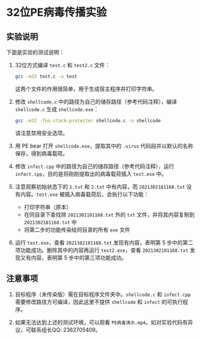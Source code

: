 # 32位PE病毒传播实验

## 实验说明

下面是实验的测试说明：

1. 32位方式编译 `test.c` 和 `test2.c` 文件：

    ```bash
    gcc -m32 test.c -o test
    ```

    这两个文件的作用很简单，用于生成宿主程序并打印字符串。

2. 修改 `shellcode.c` 中的路径为自己的储存路径（参考代码注释），编译 `shellcode.c` 生成 `shellcode.exe`：

    ```bash
    gcc -m32 -fno-stack-protector shellcode.c -o shellcode
    ```

    请注意禁用安全选项。

3. 用 PE bear 打开 `shellcode.exe`，提取其中的 `.virus` 代码段并以默认的名称保存，得到病毒载荷。

4. 修改 `infect.cpp` 中的路径为自己的储存路径（参考代码注释），运行 `infect.cpp`，目的是将刚刚提取出的病毒载荷插入 `test.exe` 中。

5. 注意观察初始状态下的 `1.txt` 和 `2.txt` 中有内容，而 `2021302181168.txt` 没有内容。`test.exe` 被插入病毒载荷后，会执行以下功能：
    - 打印字符串（原本）
    - 在同目录下查找除 `2021302181168.txt` 外的 `txt` 文件，并将其内容复制到 `2021302181168.txt` 中
    - 将第二步的功能传染给同目录的所有 `exe` 文件

6. 运行 `test.exe`，查看 `2021302181168.txt` 发现有内容，表明第 5 步中的第二项功能成功。删除其中的内容再运行 `test2.exe`，查看 `2021302181168.txt` 发现又有内容，表明第 5 步中的第三项功能成功。

## 注意事项

1. 目标程序（未传染版）需在目标程序文件夹中。`shellcode.c` 和 `infect.cpp` 需要修改路径方可编译，因此这里不提供 `shellcode` 和 `infect` 的可执行程序。

2. 如果无法达到上述的测试环境，可以观看 `PE病毒演示.mp4`。如对实验代码有异议，可联系组长QQ: 2362705409。

